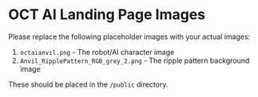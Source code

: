 # OCT AI Landing Page Images

Please replace the following placeholder images with your actual images:

1. `octaianvil.png` - The robot/AI character image
2. `Anvil_RipplePattern_RGB_grey_2.png` - The ripple pattern background image

These should be placed in the `/public` directory.
